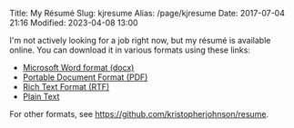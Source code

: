 Title: My Résumé
Slug: kjresume
Alias: /page/kjresume
Date: 2017-07-04 21:16
Modified: 2023-04-08 13:00

I'm not actively looking for a job right now, but my résumé is available online.
You can download it in various formats using these links:

- [Microsoft Word format (docx)](https://raw.githubusercontent.com/kristopherjohnson/resume/main/formats/kjresume.docx)
- [Portable Document Format (PDF)](https://raw.githubusercontent.com/kristopherjohnson/resume/main/formats/kjresume.pdf)
- [Rich Text Format (RTF)](https://raw.githubusercontent.com/kristopherjohnson/resume/main/formats/kjresume.rtf)
- [Plain Text](https://raw.githubusercontent.com/kristopherjohnson/resume/main/formats/kjresume.txt)

For other formats, see <https://github.com/kristopherjohnson/resume>.
